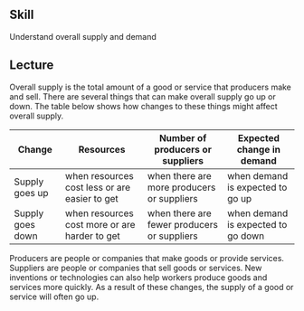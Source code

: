 ## Skill
Understand overall supply and demand

## Lecture
Overall supply is the total amount of a good or service that producers make and sell. There are several things that can make overall supply go up or down. The table below shows how changes to these things might affect overall supply.

| Change | Resources | Number of producers or suppliers | Expected change in demand |
|---|---|---|---|
| Supply goes up | when resources cost less or are easier to get | when there are more producers or suppliers | when demand is expected to go up |
| Supply goes down | when resources cost more or are harder to get | when there are fewer producers or suppliers | when demand is expected to go down |

Producers are people or companies that make goods or provide services. Suppliers are people or companies that sell goods or services. New inventions or technologies can also help workers produce goods and services more quickly. As a result of these changes, the supply of a good or service will often go up.
